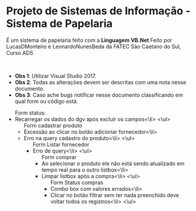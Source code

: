 
# Projeto de Sistemas de Informação - Sistema de Papelaria
<p > É um sistema de papelaria feito com a <strong>Linguagem VB.Net</strong> Feito por LucasDMonteiro e LeonardoNunesBeda da FATEC São Caetano do Sul, Curso ADS</p>
<br>
<ul>
	<li><b>Obs 1</b>: Utilizar Visual Studio 2017.</li>
	<li><b>Obs 2</b>: Todas as alterações devem ser descritas com uma nota nesse documento.</li>
	<li><b>Obs 3</b>: Caso ache bugs notificar nesse documento classificando em qual form ou código está.</li>
</ul>

<ul> Form status:
	<li> Recarregar os dados do dgv após excluir os campos<\li>
<\ul>
<ul>Form cadastrar produto
	<li>  Excessão ao clicar no botão adicionar fornecedor<\li>
	<li>  Erro na query cadastro do produto<\li>
<\ul>
<ul> Form Listar fornecedor
	<li>  Erro de query<\li>
<\ul>
<ul> Form comprar
	<li>  Ao selecionar o produto ele não está sendo atualizado em tempo real para o outro listbox<\li>
	<li>  Limpar listbox após a compra<\li>
<\ul>
<ul> Form Status compras 
	<li>  Combo box com valores errados<\li>
	<li>  Clicar no botão filtrar sem ter nada preenchido deve voltar todos os registros<\li>
<\ul>
